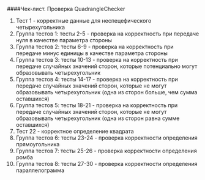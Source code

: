####Чек-лист. Проверка QuadrangleChecker

1. Тест 1 - корректные данные для неспецефического четырехугольника
2. Группа тестов 1: тесты 2-5 - проверка на корректность при передаче нуля в качестве параметра стороны
3. Группа тестов 2: тесты 6-9 - проверка на корректность при передаче минус единицы в качестве параметра стороны
4. Группа тестов 3: тесты 10-13 - проверка на корректность при передаче случайных значений сторон, которые потенциально могут образовывать четырехугольник
5. Группа тестов 4: тесты 14-17 - проверка на корректность при передаче случайных значений сторон, которые не могут образовывать четырехугольник (одна из сторон больше, чем сумма оставшихся)
6. Группа тестов 5: тесты 18-21 - проверка на корректность при передаче случайных значений сторон, которые не могут образовывать четырехугольник (одна из сторон равна сумме оставшихся)
7. Тест 22 - корректное определение квадрата
8. Группа тестов 6: тесты 23-24 - проверка корректности определения прямоугольника
9. Группа тестов 7: тесты 25-26 - проверка корректности определения ромба
10. Группа тестов 8: тесты 27-30 - проверка корректности определения параллелограмма